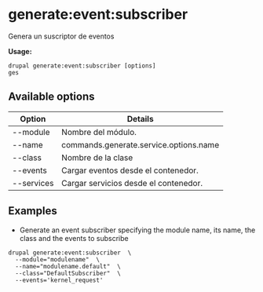 # generate:event:subscriber
Genera un suscriptor de eventos

**Usage:**
```
drupal generate:event:subscriber [options]
ges
```

## Available options
Option | Details
-------|-------------
--module | Nombre del módulo.
--name | commands.generate.service.options.name
--class | Nombre de la clase
--events | Cargar eventos desde el contenedor.
--services | Cargar servicios desde el contenedor.

## Examples
* Generate an event subscriber specifying the module name, its name, the class and the events to subscribe
```
drupal generate:event:subscriber  \
  --module="modulename"  \
  --name="modulename.default"  \
  --class="DefaultSubscriber"  \
  --events='kernel_request'
```
